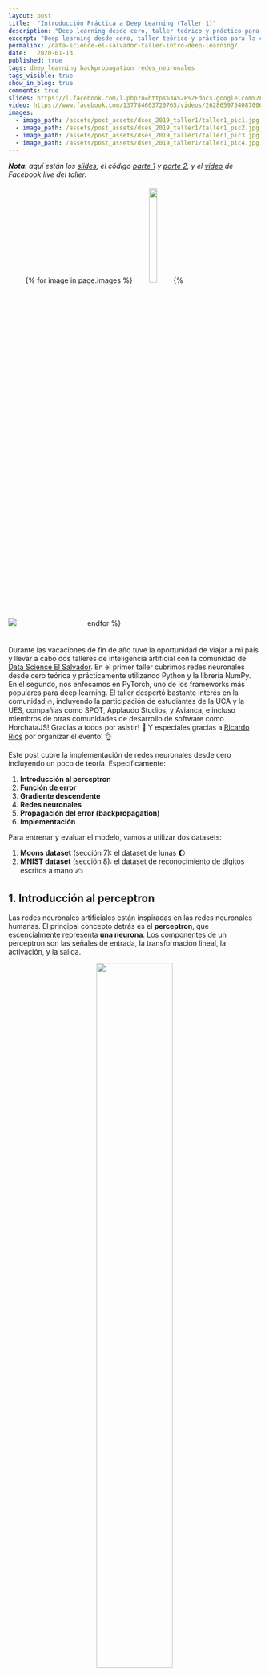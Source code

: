 ```yaml
---
layout: post
title:  "Introducción Práctica a Deep Learning (Taller 1)"
description: "Deep learning desde cero, taller teórico y práctico para la comunidad de Data Science El Salvador"
excerpt: "Deep learning desde cero, taller teórico y práctico para la comunidad de Data Science El Salvador"
permalink: /data-science-el-salvador-taller-intro-deep-learning/
date:   2020-01-13
published: true
tags: deep_learning backpropagation redes_neuronales
tags_visible: true
show_in_blog: true
comments: true
slides: https://l.facebook.com/l.php?u=https%3A%2F%2Fdocs.google.com%2Fpresentation%2Fd%2F1vGsRTk50Ho9s_nqX-OTNaatA0DiK9yFAk9_sxLu3HYg%2Fedit%3Fusp%3Dsharing%26fbclid%3DIwAR3fTbtkByTw85MWVCUpWvSR46VGBp5gFjUL-q2PFVLoRIZAufGRPXa9mNg&h=AT1nO2Do7efQeSTt3k_KQopeyqkyC5b4upehqZCuymOO08KXKINJm7MF4z5iYaEhMv_mSdoFgfrfm7srK6FeBTCqOYbjSEvXb9w3a9B0IXizQo9Ejf7t51Theo8FSWf3F-eMp1kQ4NYtZjUfLSxKx8BC7egllh6UNTch703UgI6FfYslJl-F4NCX6lKJx6U-yRJH7fH_ztFWd6Hn8ZR3hE5AkN3TMheDnvP0d-IQzTYctGYPqTlh3S_pHcGV1e0WAaNkSFa5HuJALemYkCiaHt3tcdELBEFiyrYEWPpoAt3GJFeTETF0V7SpG4KUV7jO1Xym6wmt7pqn2uuoZYHcUj-9dE9w7zhKmKSKdR6-CCi32NdTT1FOtXJsuzqoQwbDGKkhrn62RVC_7ATXVqO0IjknolmSuuT-EJBy6gYO0vzAZgRBP8XdydF7EiOjw2dV7BIzfG_9fotDW0PM
video: https://www.facebook.com/137784603720765/videos/2628659754087006/
images:
  - image_path: /assets/post_assets/dses_2019_taller1/taller1_pic1.jpg
  - image_path: /assets/post_assets/dses_2019_taller1/taller1_pic2.jpg
  - image_path: /assets/post_assets/dses_2019_taller1/taller1_pic3.jpg
  - image_path: /assets/post_assets/dses_2019_taller1/taller1_pic4.jpg
---
```


_**Nota**: aquí están los 
[slides](https://l.facebook.com/l.php?u=https%3A%2F%2Fdocs.google.com%2Fpresentation%2Fd%2F1vGsRTk50Ho9s_nqX-OTNaatA0DiK9yFAk9_sxLu3HYg%2Fedit%3Fusp%3Dsharing%26fbclid%3DIwAR3fTbtkByTw85MWVCUpWvSR46VGBp5gFjUL-q2PFVLoRIZAufGRPXa9mNg&h=AT1nO2Do7efQeSTt3k_KQopeyqkyC5b4upehqZCuymOO08KXKINJm7MF4z5iYaEhMv_mSdoFgfrfm7srK6FeBTCqOYbjSEvXb9w3a9B0IXizQo9Ejf7t51Theo8FSWf3F-eMp1kQ4NYtZjUfLSxKx8BC7egllh6UNTch703UgI6FfYslJl-F4NCX6lKJx6U-yRJH7fH_ztFWd6Hn8ZR3hE5AkN3TMheDnvP0d-IQzTYctGYPqTlh3S_pHcGV1e0WAaNkSFa5HuJALemYkCiaHt3tcdELBEFiyrYEWPpoAt3GJFeTETF0V7SpG4KUV7jO1Xym6wmt7pqn2uuoZYHcUj-9dE9w7zhKmKSKdR6-CCi32NdTT1FOtXJsuzqoQwbDGKkhrn62RVC_7ATXVqO0IjknolmSuuT-EJBy6gYO0vzAZgRBP8XdydF7EiOjw2dV7BIzfG_9fotDW0PM),
el código [parte 1](https://colab.research.google.com/drive/1sBTn8PTcqUru9_pn8-toIBECN_qu9jZ-#scrollTo=bnZ5tKyi_Gab) y [parte 2](https://colab.research.google.com/drive/1_CLmMcdLpXPZrAWmw2bPdufcBQ62tfTM), 
y el [video](https://www.facebook.com/137784603720765/videos/2628659754087006/) de Facebook live del taller._ 

<div>
    <img id='main-photo' src="{{ page.images[0].image_path }}" />
    <div style="display:inline-block; margin: 5px" align="center">
        {% for image in page.images %}
            <a>
                <img class='photo-gallery' src="{{ image.image_path }}" width="22%"/>
            </a>
        {% endfor %}
    </div>
</div>
<br>

<script type="text/javascript">
    $('img.photo-gallery').each(function(index, elem){
        $(elem).on('click', function(){
            $("#main-photo").attr('src', $(elem).attr('src'));
        });
    });
</script>

Durante las vacaciones de fin de año tuve la oportunidad de viajar a mi país y llevar a cabo
dos talleres de inteligencia artificial con la comunidad de 
[Data Science El Salvador](https://www.facebook.com/Data-Science-El-Salvador-137784603720765/). 
En el primer taller cubrimos redes neuronales desde cero teórica y prácticamente utilizando Python y la librería NumPy.
En el segundo, nos enfocamos en PyTorch, uno de los frameworks más populares para deep learning.
El taller despertó bastante interés en la comunidad :fire:, incluyendo la participación de
estudiantes de la UCA y la UES, compañías como SPOT, Applaudo Studios, y Avianca, e incluso miembros 
de otras comunidades de desarrollo de software como HorchataJS! Gracias a todos por asistir! :raised_hands: 
Y especiales gracias a [Ricardo Ríos](https://www.linkedin.com/in/ricardo-rios-sv/) por organizar el evento! :ok_hand:

Este post cubre la implementación de redes neuronales desde cero incluyendo un poco de teoría. Específicamente:
1. **Introducción al perceptron**
2. **Función de error**
3. **Gradiente descendente**
4. **Redes neuronales**
5. **Propagación del error (backpropagation)**
6. **Implementación**

Para entrenar y evaluar el modelo, vamos a utilizar dos datasets:
1. **Moons dataset** (sección 7): el dataset de lunas :moon:
2. **MNIST dataset** (sección 8): el dataset de reconocimiento de dígitos escritos a mano :writing_hand:

## 1. Introducción al perceptron

Las redes neuronales artificiales están inspiradas en las redes neuronales humanas. 
El principal concepto detrás es el **perceptron**, que escencialmente representa **una neurona**.
Los componentes de un perceptron son las señales de entrada, la transformación lineal, la activación, y la salida.

<!--
<table style="border:0px !important;" align="center">
<tr>
    <td style="border:0px !important" width="60%">
        <div align="center">
            <figure>
                <img src='/assets/post_assets/dses_2019_taller1/perceptron.png'/>
                <figcaption>Fig. 1 - Partes de un perceptron</figcaption>
            </figure>
        </div>
    </td>
    <td style="border:0px !important">
        <div align="center">
            <figure>
                <img src='/assets/post_assets/dses_2019_taller1/neuron.png' />
                <figcaption>By <a href="//commons.wikimedia.org/wiki/User:BruceBlaus" title="User:BruceBlaus">BruceBlaus</a> - <span class="int-own-work" lang="en">Own work</span>, <a href="https://creativecommons.org/licenses/by/3.0" title="Creative Commons Attribution 3.0">CC BY 3.0</a>, <a href="https://commons.wikimedia.org/w/index.php?curid=28761830">Link</a></figcaption>
            </figure>
        </div>
    </td>
</tr>
</table>
-->

<div align="center">
    <figure>
        <img src='/assets/post_assets/dses_2019_taller1/perceptron.png' width="60%"/>
        <figcaption>Fig. 1 - Partes de un perceptron</figcaption>
    </figure>
</div>

En la Figura 1 se pueden observar las entradas $$x_1, x_2, \dots, x_n$$ y la salida $$\hat{y}$$ en los bloques azules. 
Si consideramos el ejemplo de otorgamientos de préstamos, las entradas podrían ser datos del cliente como la edad, el salario, tiempo 
trabajando continuamente, etc. Mientras que la salida sería si se le otorga el préstamo al cliente o no. 
La decisión de entregar o no el préstamo la determina la función de activación, que en este caso es la función escalón
unitario (genera cero si el préstamo es rechazado o uno si es otorgado). Para poder decidir sobre el préstamo, el
modelo utiliza los parámetros $$ \theta = \{w_1, w_2, w_3, \dots, w_n, b\} $$. 
Estos parámetros son pesos que determinan lo relevante que son 
cada uno de los elementos de entrada (por ejemplo, el salario del cliente es más importante que su estado civil). 
Los componentes del perceptron pueden escribirse de la siguiente manera:

$$
\begin{aligned}
    \hat{y} =& ~g(w_1 x_1 + w_2 x_2 + \dots + w_n x_n + b)  \\\\
    & ~g(x) =
        \begin{cases}
            0 ~~~~\mathrm{si} ~~x < 0, \\
            1 ~~~~\mathrm{si} ~~x \ge 0
        \end{cases}
\end{aligned}
$$

Con este simple modelo podríamos predecir si una persona es apta para un préstamo o no, y la calidad de nuestro modelo
depende de los parámetros que tenga.  

#### **¿Cómo encuentro los parámetros adecuados? :thinking:**

Si pensamos en valores aleatorios para cada uno de los parámetros $$w$$'s, estaríamos otorgando préstamos 
a clientes sin importar sus condiciones y características. Sin embargo, con esos valores iniciales podemos 
determinar qué tan malo es el modelo, y a partir de ahí podemos mejorarlo.

Para mejorarlo tenemos que cuantificar el error asociado al modelo, y minimizarlo. Esto nos lleva a definir
una función de error.

## 2. Función de error

El siguiente diagrama muestra dos modelos que discriminan cuatro puntos. 
El modelo de la izquierda classifica erróneamente dos puntos (los puntos $$s_2$$ y $$s_3$$), mientras que el de la derecha clasifica 
correctamente los cuatro puntos. Este simple conteo nos dice que el modelo de la derecha es mejor que el de la izquierda.
El problema ahora es que al intentar una línea diferente puede que sigamos teniendo los mismos dos errores, y no sabríamos
si nos estamos acercando al modelo de la derecha o no.  

<div align="center">
    <figure>
        <img src='/assets/post_assets/dses_2019_taller1/error_function_example.png' width="70%"/>
        <figcaption>Fig. 2 - Modelo con parámetros iniciales (izquierda) y parámetros ideales (derecha). </figcaption>
    </figure>
</div>

Nuestro principal problema es que el perceptron produce **valores discretos** (ceros o unos a partir de la función escalón unitario) y para monitorear que cada 
movimiento de la línea es una mejora necesitamos **valores continuos**. ¿Qué tal si solo utilizamos la transformación lineal 
sin pasar a la función de activación? El problema es que podemos tener tanto valores negativos como positivos por 
cada punto, y esto no permite la simple suma de los errores.

Además, nos interesa saber qué tan probable es un punto de recibir cierta clase (por ejemplo, un cliente de recibir un préstamo). 
Por lo tanto, necesitamos hacer los siguientes cambios:
1. Modificar la función de **activación discreta a continua**
2. Generar valores de salida en un **espacio de probabilidad**

Para ello vamos a utilizar la función sigmoid:

<div align="center">
<figure>
    <table style="border:0px !important; max-width: 60% !important; text-align=center !important; margin: 0px" align="center">
    <tr>
        <td style="border:0px !important" width="60%">
            <img src='/assets/post_assets/dses_2019_taller1/sigmoid.png'/>
        </td>
        <td style="border:0px !important">
            $$ \sigma(z) = \frac{1}{1+e^{-z}} $$
        </td>
    </tr>
    </table>
    <figcaption>Fig. 3 - Función sigmoid. </figcaption>
</figure>
</div>

Esta función toma cualquier valor y lo proyecta en un espacio continuo entre 0 y 1 (un espacio de probabilidad). 
Además, la función intercepta en 0.5 cuando el valor de entrada es 0, lo que permite definir equilibradamente 
si el modelo escoge una clase u otra como la clase más probable:

$$
decision(z) =
        \begin{cases}
            0 ~~~~\mathrm{si} ~~\sigma(z) < 0.5, \\
            1 ~~~~\mathrm{si} ~~\sigma(z) \ge 0.5
        \end{cases}
$$

#### **Estimación de la Probabilidad Máxima (MLE)**

Ahora que el modelo produce valores continuos podemos mejorar la línea de clasificación maximizando las probabilidades. 
Como nos interesa clasificar varios puntos correctamente y a la vez producir un solo valor para evaluar el modelo, 
vamos a calcular la probabilidad conjunta de todos los puntos considerando cada punto como un evento independiente 
condicionado a los parámetros $$\theta$$ del modelo:

$$
\begin{aligned}
    \mathrm{P}(s_1, s_2, \dots, s_n) &= ~\prod_{i=1}^N ~\mathrm{P}(s_i |~\theta)
\end{aligned} 
$$ 

Sin embargo, multiplicar tantas probabilidades reduciría rápidamente la resolución del resultado, y muy probablemente 
generaría error de "underflow". En lugar de multiplicar usaremos sumas con ayuda de logaritmos:

$$
\begin{aligned}
    \mathrm{P}(s_1, s_2, \dots, s_n) 
        &= ~\prod_{i=1}^N ~\mathrm{P}(s_i |~ \theta) \\
        &= ~log~\prod_{i=1}^N ~\mathrm{P}(s_i |~\theta) \\
        &= ~log~\mathrm{P}(s_1|~\theta) + log~\mathrm{P}(s_2|~\theta) + \dots + log~\mathrm{P}(s_n|~\theta) \\ 
        &= ~\sum_{i=1}^N log~\mathrm{P}(s_i|~\theta) \\
\end{aligned} 
$$

Esta fórmula nos ayuda a maximizar el modelo. 
Sin embargo, en deep learning utilizamos el algoritmo "gradiente descendente" para optimizar 
nuestros modelos a partir de minimizar una función de error.
Por tanto, en lugar de maximizar nuestra fórmula, vamos a minizarla haciendo negativa la expresión anterior:

<h4>
$$
\begin{aligned}
\operatorname*{argmin}_{\theta} ~-\sum_{i=1}^N log~\mathrm{P}(s_i |~\theta) \\
\end{aligned} 
$$
</h4>

A esta fórmula se le conoce como **"cross-entropy"** o **"negative log-likelihood"**, 
y también se utiliza bastante en "information gain".

#### :bulb: Pero... ¿por qué estamos minimizando algo con signo negativo? :thinking:

Si graficamos la función negativa del logaritmo obtenemos la curva de la Figura 4. 
Recuerda que estamos sacando el logaritmo de probabilidades, así que nuestros $$x$$'s
están en el dominio de 0 a 1 (parte roja). Nota que cuando la función negativa del logaritmo recibe la 
máxima probabilidad (es decir, 1), el valor que genera es 0. Esto es equivalente a decir
no hay ningún error porque el modelo está 100% seguro de la predicción. Opuestamente, si 
el modelo está, por ejemplo, 20% seguro, el error va a ser mayor a cero, y significa que el modelo aún tiene que mejorar. 
En pocas palabras, al maximizar las probabilidades también estamos minimizando el error, 
que es lo que nos interesa para optimizar el modelo.

<div align="center">
    <figure>
        <img src='/assets/post_assets/dses_2019_taller1/cross_entropy.png' width="35%"/>
        <figcaption>Fig. 4 - Negative log-likelihood. </figcaption>
    </figure>
</div> 

#### **Función de error para clasificación binaria**

Hasta ahora la función de error nos dice el error de cada clase. 
Por ejemplo, el error tanto de otorgar un préstamo a un cliente como también el error de rechazarlo.
Sin embargo, cuando corregimos a nuestro modelo solo vamos a corregirlo de acuerdo a la decisión que debía haber tomado.
Si el modelo tenía que haber rechazado el préstamo, entonces solo utilizamos ese error e ignoramos el error de otorgar el préstamo.

Asumamos que aceptar el préstamo está representado por el número 1; y rechazarlo, por el 0. 
Nuestro valor real (lo que esperaríamos que el modelo aprenda) es $$y_i$$ y la probabilidad de predecir la clase $$y_i$$ 
está dada por $$p_i$$:

<h4>
$$ \mathcal{L}_{ce} = - \frac{1}{N} \sum_{i=1}^{N} y_i log(p_i) + (1-y_i) log(1 - p_i) $$
</h4>

Nota que por cada ejemplo $$i$$ la expresión anterior cancela uno de sus dos términos dependiendo del valor de $$y_i$$. 
Si $$y_i = 0$$ (e.g., rechazar el préstamo), se cancela el término de la izquierda y se usa el de la derecha, y viceversa. 


## 3. Gradiente descendente

Ya tenemos el modelo con sus parámetros y la función de error. Ahora necesitamos optimizar el modelo, y para ello vamos a
utilizar el **gradiente descendente**. Los pasos del algoritmo son los siguientes:

1. Generar las predicciones $$\hat{y}$$ a partir de los parámetros actuales del modelo:
    
    $$\hat{y} = \sigma(w_1 x_1 + \dots + w_n x_n + b)$$

2. Calcular el error de las predicciones:
        
    $$ \mathcal{L} = - \frac{1}{N} \sum_{i=1}^{N} y_i log(\hat{y}_i) + (1-y_i) log(1 - \hat{y}_i) $$
    
3. Calcular el gradiente o error asociado a cada uno de los parámetros del modelo por medio de derivadas parciales: 

    $$ \nabla \mathcal{L} = (\frac{\partial \mathcal{L}}{\partial w_1}, \dots, \frac{\partial \mathcal{L}}{\partial w_n}, \frac{\partial \mathcal{L}}{\partial b})$$

4. Actualizar los parámetros utilizando el gradiente:
    
    $$ 
    w_i \leftarrow w_i - \alpha \frac{\partial \mathcal{L}}{\partial w_i}; ~~~ b \leftarrow b - \alpha \frac{\partial \mathcal{L}}{\partial b}
    $$
    
5. Volver al paso 1 con mejores predicciones que la iteración actual.

Algunos detalles importantes son que en el paso 1 asumimos **parámetros aleatorios** como punto de partida. 
En el paso 4 utilizamos $$\alpha$$ como el **radio de aprendizaje** ("learning rate"). 
La idea de $$\alpha$$ es que podamos optimizar el modelo más establemente, asegurándonos de converger en el mínimo local del error. 
Un $$\alpha$$ muy grande haría modificaciones severas en los parámetros, y nos llevaría a diverger de la solución que buscamos.

Cabe resaltar que en el paso 4 **restamos** el delta de modificación (el error multiplicado por el radio de aprendizaje) al parámetro actual.
Esto se debe a que estamos minimizando el gradiente, no maximizándolo, y por tanto debemos usar la dirección opuesta:

<div align="center">
    <figure>
        <img src='/assets/post_assets/dses_2019_taller1/gradient.png' width="35%"/>
        <figcaption>Fig. 5 - Dirección opuesta del gradiente. </figcaption>
    </figure>
</div> 

## 4. Redes neuronales 

Hasta aquí nuestro modelo es un simple perceptron con limitada capacidad de abstracción. 
Sin embargo, el perceptron es el componente básico de una red neuronal artificial, compuesta de muchos perceptrons.
La forma en la que varios perceptrons actuan conjuntamente es utilizando la salida de uno como la entrada de otro.
A la composición de perceptrons se les llama **multi-layer perceptron (MLP)**, que es equivalente a una red neuronal.


<div align="center">
    <figure>
        <img src='/assets/post_assets/dses_2019_taller1/mlp_idea.png' width="60%"/>
        <figcaption>Fig. 6 - Combinación de modelos para incrementar complejidad. </figcaption>
    </figure>
</div> 


En la Figura 6 vemos que al combinar dos modelos simples (lado izquierdo) podemos mejorar la capacidad de abstracción del modelo de la derecha. 
De hecho, podríamos agregar pesos a cada modelo simple y decir que queremos priorizar más un modelo que otro con el fin de mejorar el modelo final. 
En esencia, esto es equivalente a generar otro perceptron que recibe las salidas de los modelos previos.
Las redes neuronales son precisamente eso, combinación de varios perceptrons.

Veamos la siguiente red neuronal:

<div align="center">
    <figure>
        <img src='/assets/post_assets/dses_2019_taller1/mlp.png' width="60%"/>
        <figcaption>Fig. 7 - Multi-later perceptron de dos capas. </figcaption>
    </figure>
</div> 

Esta red neuronal tiene dos entradas $$x_1, x_2$$ (**<font color="grey">círculos grises</font>**) y dos capas neuronales. 
La primera capa es de cinco neuronas (**<font color="red">círculos rojos</font>**) y la segunda es de dos neuronas (**<font color="blue">círculos azules</font>**). 
La primera capa puede variar en la cantidad de neuronas, pero la segunda se define a partir del número de clases posibles (por ejemplo, para predecir dígitos usaríamos 10 neuronas).
Nota que cada una de las neuronas es equivalente al perceptron que definimos anteriormente, y por tanto, cada conexión de la figura
representa un parámetro o peso de la red. 

:bulb: _**NOTA:** en el caso de clasificación binaria podríamos utilizar una sola neurona, pero por practicidad y generalización a múltiple clases vamos a usar tantas neuronas como clases sean._ 

Los parámetros de la Figura 7 están representados por las matrices $$\mathrm{W}_{1}$$ y $$\mathrm{W}_{2}$$, 
cuyos índices se refieren a la capa a la que pertenecen. Hay que tomar en cuenta que los interceptos $$b_{1}$$ y $$b_{2}$$ 
están omitimos por simplicidad, pero también son parte del modelo. Así es como se verían las matrices de parámetros:
  
$$
\mathrm{W}_{1} = 
    \begin{bmatrix}
        w_{1,1} & w_{1,2} & w_{1,3} & w_{1,4} & w_{1,5}\\
        w_{2,1} & w_{2,2} & w_{2,3} & w_{2,4} & w_{2,5}
    \end{bmatrix}_{2 \times 5} ~~~~~
\mathrm{W}_{2} = 
    \begin{bmatrix}
        w_{1,1} & w_{1,2} \\
        w_{2,1} & w_{2,2} \\
        w_{3,1} & w_{3,2} \\
        w_{4,1} & w_{4,2} \\
        w_{5,1} & w_{5,2} \\
    \end{bmatrix}_{5 \times 2}
$$

En notación de matrices, nuestra red neuronal podría escribirse de la siguiente forma:

$$
\begin{aligned}
z_1 &= x~\mathrm{W}_1 + b_1 \\
a_1 &= \sigma(z_1) \\
\\
z_2 &= a_{1} \mathrm{W}_{2} + b_{2} \\
\hat{y} &= a_2 = \sigma(z_2)  
\end{aligned}
$$

Aquí tanto $$x$$ como $$\hat{y}$$ son matrices de la forma $$n \times 2$$, siendo $$n$$ el número de ejemplos.

## 5. Propagación del error ("Backpropagation")

Optimizar la red neuronal es un poco más complicado que optimizar un solo perceptron. 
Sin embargo, ocupamos el mismo principio de asociar parte del error global $$\mathcal{L}$$ a cada uno de los parámetros. 
La diferencia con el perceptron es que en la red neuronal tenemos funciones de funciones.
Por tanto, necesitamos aplicar la regla de la cadena para obtener el delta del error que generó cada parámetro,
incluyendo los parámetros de la capa incial.

Nuestro objetivo es encontrar las derivadas parciales del error con respecto a los parámetros $$ \mathrm{W}_2, b_2, \mathrm{W}_1, b_1 $$:

$$
\begin{aligned}
\nabla \mathcal{L} = (
    \frac{\partial \mathcal{L}}{\partial \mathrm{W}_2}, 
    \frac{\partial \mathcal{L}}{\partial b_2},
    \frac{\partial \mathcal{L}}{\partial \mathrm{W}_1},
    \frac{\partial \mathcal{L}}{\partial b_1}
)
\end{aligned}
$$

Aplicando la regla de la cadena para los parámetros $$W_1, W_2$$, tendríamos las siguientes expresiones:

$$
\begin{aligned}
    \frac{\partial \mathcal{L}}{\partial \mathrm{W}_2} &=
        \frac{\partial \mathcal{L}}{\partial \hat{y}} 
            \frac{\partial \hat{y}}{\partial z_2}
                \frac{\partial z_2}{\partial \mathrm{W}_2}
    \\
    \frac{\partial \mathcal{L}}{\partial \mathrm{W}_1} &=
        \frac{\partial \mathcal{L}}{\partial \hat{y}} 
            \frac{\partial \hat{y}}{\partial z_2}
                \frac{\partial z_2}{\partial a_1}
                    \frac{\partial a_1}{\partial z_1}
                            \frac{\partial z_1}{\partial \mathrm{W}_1}
    \\
\end{aligned}
$$

El cálculo de las derivadas para cada uno de los parámetros lo colocaré **[aquí (enlace pendiente)]()**. 
Por ahora solo utilizaremos las soluciones directamente.

<h4>
$$
\begin{aligned}
    \delta_3 = \frac{\partial \mathcal{L}}{\partial \hat{y}} \frac{\partial \hat{y}}{\partial z_2} &= \hat{y} - y \\
    \frac{\partial \mathcal{L}}{\partial \mathrm{W}_2} &= a_1^{\intercal} \delta_3 \\
    \frac{\partial \mathcal{L}}{\partial b_2} &= 1^{\intercal} \delta_3 \\
    \\
    \delta_2 = \delta_3 \mathrm{W}_2^{\intercal} * & \sigma'(z_1) \\
    \frac{\partial \mathcal{L}}{\partial \mathrm{W}_1} &= a_0^{\intercal}\delta_2 = x^{\intercal}\delta_2 \\
    \frac{\partial \mathcal{L}}{\partial b_1} &= 1^{\intercal} \delta_2
\end{aligned}
$$
</h4>

Ahora que tenemos las derivadas parciales podemos seguir el mismo procedimiento del gradiente descendente. 

## 6. Implementación 

Finalmente hemos llegado a la parte divertida del post! Felicidades por leer hasta aquí! :tada::clap::clap:
Ahora vamos a implementar el mismo modelo de la Figura 7.

El plan de la implementación va así:
1. **Declaración de parámetros**. Haremos una clase en Python que contenga los parámetros y los inicialice con valores aleatorios en el constructor.
2. **Forward pass**. Agregaremos un método a la clase para generar las predicciones.
3. **Backward pass**. Otro método para calcular el gradiente (error asociado a los parámetros). 
4. **Gradiente descendente**. En el tercer método implementaremos el gradiente descendente. 
5. **Entrenamiento**. Durante la optimización vamos a monitorear el error global (otro método!) para verificar que el modelo vaya mejorando.

Antes de empezar con la implementación de la red, vamos a definir las funciones 
$$\sigma(\cdot)$$, $$\sigma'(\cdot)$$, y $$softmax(\cdot)$$. 
La función $$softmax(\cdot)$$ se encarga de normalizar la salida final del modelo de forma que cada neurona
esté asociada a cierta probabilidad y que a la vez todas las neuronas de la capa de salida sumen a 1. 

```python
def sigmoid(z):
    return 1 / (1 + np.exp(-z))

def d_sigmoid(z):
    return (1 - sigmoid(z)) * sigmoid(z)

def softmax(z):
    exp_zi = np.exp(z)
    return exp_zi / np.sum(exp_zi, axis=1, keepdims=True)
```

#### **Paso 1** 

Llamaremos a nuestra clase `NeuralNet`, y vamos a inicializar los parámetros aleatoriamente. 
Las dimensiones de nuestras matrices se podrán pasar por los argumentos del constructor.
Además, vamos a tener un `cache` para almacenar los cálculos del "forward pass" que necesitaremos en el "backward pass". 

```python
class NeuralNet:
    def __init__(self, input_dim=2, hidden_dim=5, output_dim=2):
        # Guardamos las dimensiones 
        self.inp_dim = input_dim
        self.hid_dim = hidden_dim
        self.out_dim = output_dim
        
        # Creamos la primera capa con valores aleatorios
        self.W1 = np.random.rand(self.inp_dim, self.hid_dim) / np.sqrt(self.inp_dim)
        self.b1 = np.zeros((1, self.hid_dim))
        
        # Creamos la segunda capa (la de salida)
        self.W2 = np.random.rand(self.hid_dim, self.out_dim) / np.sqrt(self.hid_dim)
        self.b2 = np.zeros((1, self.out_dim))
        
        # Un cache para facilitar el calculo en el "backward pass"
        self.cache = None
```

#### **Paso 2**

El "forward pass" es bastante simple. Tomamos la entrada `x`, la transformamos linealmente (`z1`) y la activamos (`a1`). 
Lo mismo hacemos con la segunda capa de la red utilizando la salida de la primera capa. 
El método retorna las predicciones del modelo.

```python
    def forward(self, x):
        z1 = np.matmul(x, self.W1) + self.b1
        a1 = sigmoid(z1)

        z2 = np.matmul(a1, self.W2) + self.b2
        y_hat = softmax(z2)  # <-- softmax en lugar de sigmoid

        self.cache = {
            'a0': x,
            'z1': z1,
            'a1': a1,
            'z2': z2,
            'a2': y_hat
        }
        return y_hat
```

Nota que estamos utilizando `softmax` en lugar de `sigmoid`. De hecho, utilizar `sigmoid` sería más preciso para una tarea binaria;
solo necesitamos una neurona para manejar dos clases. 
Sin embargo, queremos que este mismo código sea generalizable para tareas con más de dos clases, 
y la función `softmax` se encarga de manejar $$n$$ clases.

Otro detalle importante es que el `cache` contiene las transformaciones lineales (`z`'s) y las activaciones (`a`'s).
Tanto la entrada $$x$$ como la salida $$\hat{y}$$ han sido estandarizadas con la misma nomenclatura. 
La idea es que este código pueda expandirse a una cantidad arbitraria de capas (tal como lo hicimos durante el taller 2). 
 
 
#### **Paso 3**

Para la implementación de la función `backward` utilizaremos las derivadas que calculamos en la sección de propagación del error.
Esta función solo recibe las clases reales por cada ejemplo en la entrada, y utiliza las transformaciones lineales y activaciones 
guardadas en el `cache`. 
El método retorna un diccionario con el resultado de las derivadas parciales del error con respecto a cada parámetro. 

```python
    def backward(self, y):
      """
      y: vector de forma (N,) con N samples y cada uno con un valor entre [0, C-1)
      """
      delta3 = np.copy(self.cache['a2'])  # y_hat -> la ultima activacion de la red
      delta3[range(len(y)), y] -= 1       # delta3 -> y_hat - y -> dL/dy_hat * dy_hat/dz2

      dW2 = np.matmul(self.cache['a1'].T, delta3)
      db2 = np.sum(delta3, axis=0)  # alternativamente: np.dot(np.ones((1, len(y))), delta3)

      delta2 = np.matmul(delta3, self.W2.T) * d_sigmoid(self.cache['z1'])
      dW1 = np.matmul(self.cache['a0'].T, delta2)
      db1 = np.sum(delta2, axis=0) 

      grad_dict = {
          'dW2': dW2,
          'db2': db2,
          'dW1': dW1,
          'db1': db1
      }
      return grad_dict
```

Es importante destacar que si hubiesen más capas, el proceso para calcular las derivadas se vuelve repetitivo. 
A excepción de la capa final (cuya derivada es $$\hat{y} - y$$), podríamos repetir el proceso $$n$$ veces. 
Como mencioné anteriormente, esto está en el código del segundo taller.

#### **Paso 4**

Ahora que ya tenemos listas las funciones de `forward` y `backward` podemos implementar el algoritmo del gradiente descendente.
Para ello vamos a definir el método `train` que recibe como argumentos tanto la entrada $$x$$ como la salida esperada $$y$$. 
Además, el método recibe el radio de aprendizaje (learning rate, `lr`) para generar pequeños pasos al reducir el error. 
Es importante experimentar con este valor ya que un valor muy pequeño haría que el entrenamiento se alargue mucho, 
mientras que un valor muy grande podría hacernos diverger del mínimo local de la función de error que queremos alcanzar. 

```python
    def train(self, x, y, iters=200000, lr=0.01, verbose=True):
        # Gradiente descendente.
        for i in range(1, iters+1):
            # Correr el 'forward pass'
            probs = self.forward(x)

            # Colectar los gradientes del 'backward pass'
            grad_dict = self.backward(y)

            # Actualizar los parametros con el gradiente descendiente 
            # NOTA: necesitamos un pequeño paso negativo 
            self.W1 += -lr * grad_dict['dW1']
            self.b1 += -lr * grad_dict['db1']
            self.W2 += -lr * grad_dict['dW2']
            self.b2 += -lr * grad_dict['db2']

            if verbose and i % 1000 == 0:
                print("Error en la iteracion %i: %f" % (i, self.get_loss(probs, y)))
```

Cabe mencionar que la actualización de los parámetros se hace con la suma de un valor negativo.
Como mencioné anteriormente, para minimizar el error tenemos que ir en la dirección opuesta al gradiente, 
de lo contrario estaríamos máximizando el error.

#### **Paso 5**

Las últimas dos líneas de la función de entrenamiento hacen que cada 1,000 iteraciones el modelo imprima el error global. 
De esta forma podemos monitorear si el modelo va mejorando o no.
La función `get_loss` está implementada en base a la fórmula del error de "cross-entropy". 

```python
    def get_loss(self, probs, y):
        N = len(y)  # N muestras
        C = len(set(y)) # C clases
    
        # Convertir el enumerado de clases en 'one-hot'
        one_hot = np.zeros((N, C)) # iniciamos el vector con ceros y dimensiones N x C
        one_hot[np.arange(N), y] = 1  # colocamos un uno solo en la clase adecuada

        # Cross entropy loss (negative log likelihood)
        loss = -np.sum(np.sum(np.multiply(one_hot, np.log(probs)), axis=1), axis=0)

        return (1. / N) * loss
```

Nota que la implementación de esta función es en base a $$C$$ clases, y no al caso específico de tareas binarias (dos clases).
Por lo tanto, tenemos que convertir las clases $$y$$ en un vector "one-hot" y calcular el error solo en la clase definida por $$y$$.

> :pencil: Un vector "one-hot" es un vector de $$C$$ dimensiones, siendo $$C$$ el número de clases. 
Cada dimensión corresponde a una clase, y el vector solo contiene un uno en la dimensión de la clase determinada por $$y$$. 
El resto de sus valores son ceros.

Con estos pasos ya tenemos el código necesario para entrenar modelos en diferentes datos. 

## 7. Moons dataset

:bulb: _El código completo para el modelo entrenado en el moons dataset está [aquí](https://colab.research.google.com/drive/1sBTn8PTcqUru9_pn8-toIBECN_qu9jZ-#scrollTo=JclkpofK_Xme)_

El moons dataset es un dataset de juguete que intercala dos semi círculos utilizando dos dimensiones ($$x_1, x_2$$). 
Cada semi círculo pertenece a una clase, y es posible agregar ruido a los puntos para hacer un tanto más real el escenario.  

<div align="center">
    <figure>
        <img src='/assets/post_assets/dses_2019_taller1/moons_data.png' width="50%"/>
        <figcaption>Fig. 8 - Moons dataset. </figcaption>
    </figure>
</div> 

En la Figura 8 tenemos la visualización de 200 puntos del dataset. 
Los colores **<font color="blue">azul</font>** y **<font color="red">rojo</font>** determinan las clases a la que pertenecen los puntos.  

Con los detalles mencionados sobre el dataset, sabemos que
1. El número de elementos en la entrada es dos ($$x_1, x_2$$)
2. El número de elementos en la salida es dos ($$y \in {0, 1}$$).

Estos aspectos del dataset encajan perfectamente con las especificaciones del modelo en la Figura 7.
Y ese es el modelo que vamos a instanciar y optimizar:

```python
model = NeuralNet(input_dim=2, hidden_dim=5, output_dim=2)
model.train(x, y, iters=20000, lr=0.01)
```
```text
> Error en la iteracion 1000: 0.151160
> Error en la iteracion 2000: 0.073622
> Error en la iteracion 3000: 0.064136
> Error en la iteracion 4000: 0.056121
> Error en la iteracion 5000: 0.050703
> Error en la iteracion 6000: 0.047125
> Error en la iteracion 7000: 0.044488
> Error en la iteracion 8000: 0.042473
> Error en la iteracion 9000: 0.040899
> Error en la iteracion 10000: 0.039640
> Error en la iteracion 11000: 0.038610
> Error en la iteracion 12000: 0.037748
> Error en la iteracion 13000: 0.037018
> Error en la iteracion 14000: 0.036396
> Error en la iteracion 15000: 0.035867
> Error en la iteracion 16000: 0.035421
> Error en la iteracion 17000: 0.035052
> Error en la iteracion 18000: 0.034754
> Error en la iteracion 19000: 0.034521
> Error en la iteracion 20000: 0.034342
```

<div align="center">
    <figure>
        <img src='/assets/post_assets/dses_2019_taller1/moons_optim.gif' width="50%"/>
        <figcaption>Fig. 8 - Moons dataset. </figcaption>
    </figure>
</div> 

Después de realizar 20,000 iteraciones, el modelo logra reducir el error desde más de 0.15 hasta 0.03.
El gif de la Figura 8 muestra la evolución del modelo cada 1,000 iteraciones. 
Se puede observar cómo el modelo va de una línea de decisión sencilla a una mucho más compleja y detallada. 

Sin embargo, tener una línea que abarque todos los detalles perfectamente no es lo ideal. 
Esto se debe a que alguno de esos puntos podrían simplemente ser "outliers", y no generalizables del compartamiento promedio de todos los puntos.
Al capturar "outliers" se dice que estamos haciendo "overfitting", es decir, el modelo está memorizando en lugar de generalizar. 
Entre las técnicas para prevenir overfitting están la **regularización $$\ell_2$$** y el uso de **dropout**.

## 8. MNIST dataset

:bulb: _El código completo para el modelo entrenado en el MNIST dataset está [aquí](https://colab.research.google.com/drive/1_CLmMcdLpXPZrAWmw2bPdufcBQ62tfTM#scrollTo=uWtJ-vbVGLhr) e incluye la abstracción de múltiples capas neuronales._

El segundo caso en el que evaluaremos nuestra red es en el MNIST dataset. 
Este dataset continiene imágenes de dígitos escritos a mano, y la tarea es determinar el digito en una imagen.
Las imágenes son a blanco y negro y tienen una resolución de 28 x 28 pixeles. 
 
<div align="center">
    <figure>
        <img src='/assets/post_assets/dses_2019_taller1/mnist_sample.png' width="30%"/>
        <figcaption>Fig. 9 - Ejemplo del número ocho del MNIST dataset. </figcaption>
    </figure>
</div> 

El dataset tiene un total de 70,000 imágenes. 
Este dataset contiene muchos más ejemplos que en el moons dataset, y es bastante más complejo.  
Más específicamente, los nuevos retos con respecto al dataset anterior son:

1. El dataset es mucho más grande y colocarlo todo en memoria tomaría muchos recursos.
2. Las entradas son imágenes de 28x28 pixeles, es decir, 784 señales de entrada.
3. Tenemos que predecir 10 clases (10 digitos) en lugar de dos clases.

Considerando estos puntos, vamos a aprovechar que tenemos muchos más ejemplos para verificar que el modelo
este generalizando en lugar de memorizando (overfitting).

#### **Data de entrenamiento y evaluación**

Nuestro primer paso va a ser dividir la data en dos partes, una de **entrenamiento** y otra de **evaluación**. 
La data de entrenamiento se ocupará para actualizar los parámetros como en el dataset anterior.
Por el otro lado, La data de evaluación solo se utilizará para verificar que los resultados en la data de entrenamiento
son consistentes y generalizables.

```python
from sklearn.datasets import fetch_openml

def get_mnist_dataset():
    mnist = fetch_openml('mnist_784', version=1, cache=True)
    mnist.data = mnist.data / 255.
    mnist.target = mnist.target.astype(np.int8)
    return mnist
    
mnist = get_mnist_dataset()

x_train, x_test, y_train, y_test = \ 
    train_test_split(mnist.data, mnist.target, test_size=0.2, random_state=42)
```

#### **Métrica de monitoreo**

Para tener una mejor noción de cómo esta funcionando el modelo, vamos a monitorear una **métrica de exactitud ("accuracy")**.
Esta métrica nos va a decir el porcentaje de números han sido predecidos correctamente en base al total de números evaluados.
Si esta métrica es similar en entrenamiento y evaluación podemos asumir que el modelo está generalizando bien.

#### **Batches y epochs**

Adicionalmente, necesitamos incorporar el concepto de **"batch"** y **"epoch"**. 
Como no podemos procesar toda la data a la vez porque muy probablemente tendríamos problemas de recursos ("out-of-memmory exceptions"),
vamos a dividir toda la data en pequeños segmentos, a los que llamamos batches. 
Al procesar todos los batches (toda la data) habremos completado un epoch. 
Es decir, entrenar por $$n$$ epochs es iterar por todo el dataset $$n$$ veces.

Con esto en mente, organizamos nuestro método de entrenamiento de la siguiente forma:
```python
    def train(self, x, y, epochs=200, batch_size=32, lr=0.01):
        n_batches = epochs // batch_size 
        if epochs % batch_size != 0: 
            n_batches += 1

        for epoch in range(1, epochs+1):
            epoch_losses = []
            epoch_acc = []

            # Desordenar la data por cada epoch, para evitar que el   
            # modelo infiera a partir del orden en que le damos la data 
            x, y = shuffle(x, y)

            for batch_i in range(n_batches):
                x_batch = x[batch_size * batch_i: batch_size * (batch_i + 1)]
                y_batch = y[batch_size * batch_i: batch_size * (batch_i + 1)]

                # Correr el 'forward pass'
                probs_batch = self.forward(x_batch)

                # La actualización de parámetros es por cada batch de entrenamiento
                self.update_params(probs_batch, y_batch, lr)

                # Obtener el loss del batch actual
                loss = self.get_loss(probs_batch, y_batch)

                # Medir los resultados del modelo
                acc = accuracy_score(y_batch, np.argmax(probs_batch, axis=1))

                # Guardar los losses de todos los batches para hacer promedio al final del epoch
                epoch_losses += [loss] * len(x_batch)
                epoch_acc += [acc] * len(x_batch)

            print(f"Epoch {epoch} - Loss {np.mean(epoch_losses):.5f}, Accuracy: {np.mean(epoch_acc):.5f}")

    def update_params(self, probs, y, lr):
        # Colectar los gradientes 
        grad_dict = self.backward(y)

        # Actualizar los parametros con el gradiente descendiente (NOTA: es un pequeño paso negativo)
        self.W1 += -lr * grad_dict['dW1']
        self.b1 += -lr * grad_dict['db1']
        self.W2 += -lr * grad_dict['dW2']
        self.b2 += -lr * grad_dict['db2']
```

#### **Entrenamiento**

Con las nuevas modificaciones podemos echar a andar el modelo. 
Lo que haremos es entrenar por 200 epochs continuamente y luego evaluar el modelo en la data de test.

```python
model = NeuralNet(input_dim=784, hidden_dim=256, output_dim=10)
model.train(x_train, y_train, epochs=200, batch_size=64, lr=0.01)
```

```text
> Epoch 1 - Loss 18.05591, Accuracy: 0.10156
> Epoch 2 - Loss 17.80754, Accuracy: 0.08203
> Epoch 3 - Loss 4.31588, Accuracy: 0.11719
> Epoch 4 - Loss 2.97415, Accuracy: 0.14062
> Epoch 5 - Loss 2.56107, Accuracy: 0.14844
> Epoch 6 - Loss 2.48315, Accuracy: 0.15234
> Epoch 7 - Loss 2.36749, Accuracy: 0.16016
> Epoch 8 - Loss 2.38260, Accuracy: 0.15234
> Epoch 9 - Loss 2.27143, Accuracy: 0.19922
> Epoch 10 - Loss 2.31277, Accuracy: 0.18750
> ...
> Epoch 190 - Loss 0.25798, Accuracy: 0.92578
> Epoch 191 - Loss 0.38271, Accuracy: 0.86328
> Epoch 192 - Loss 0.37735, Accuracy: 0.89062
> Epoch 193 - Loss 0.32548, Accuracy: 0.90625
> Epoch 194 - Loss 0.32819, Accuracy: 0.90234
> Epoch 195 - Loss 0.28316, Accuracy: 0.92188
> Epoch 196 - Loss 0.27505, Accuracy: 0.92188
> Epoch 197 - Loss 0.28925, Accuracy: 0.92578
> Epoch 198 - Loss 0.32936, Accuracy: 0.90234
> Epoch 199 - Loss 0.25858, Accuracy: 0.94141
> Epoch 200 - Loss 0.28152, Accuracy: 0.91797
```

En el último epoch (aunque no el mejor) el modelo alcanzó **91.79% de accuracy en la data de entrenamiento**.
Ahora al correr el modelo en la data de evaluación esperamos tener un resultado similar:

```python
y_hat_test = model.predict(x_test)
accuracy_score(y_test, y_hat_test)

> 0.9110714285714285
```

En efecto, obtenemos **91.10% de accuracy en la data de evaluación**! 
Esto sugiere que el modelo es capaz de reconocer números que no ha visto antes y de mantener más o menos la misma exactitud.

## 9. Conclusión

En este post cubrimos los componentes básicos de redes neuronales artificiales. 
A partir de discutir la teoría y dar motivación del porqué de cada componente, implementamos nuestra versión de una red neuronal.
Luego probamos la red en dos datasets: **Moons dataset** y **MNIST dataset**. 
 
Este post es la versión escrita del taller 1 que conduje en la comunidad de Data Science El Salvador.
Si te interesan estos temas, puedes unirte a la comunidad en su página en Facebook o LinkedIn.

Cualquier duda, pregunta, corrección o comentario es bienvenido!   

## Agradecimientos

El contenido mostrado en este post ha sido creado a partir de mis notas de estudio en diferentes lugares y cursos a lo largo de mi doctorado.
Las prinicipales fuentes son:
* Fundamentals of Machine Learning (Rice University)
* Advanced Natural Language Processing (University of Houston)
* Machine Learning (Coursera)
* Deep Learning Nanodegree (Udacity)
